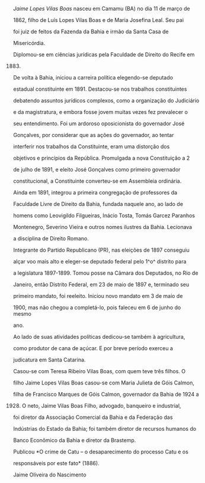 

*Jaime Lopes Vilas Boas* nasceu em Camamu (BA) no dia 11 de março de

1862, filho de Luís Lopes Vilas Boas e de Maria Josefina Leal. Seu pai

foi juiz de feitos da Fazenda da Bahia e irmão da Santa Casa de

Misericórdia.



Diplomou-se em ciências jurídicas pela Faculdade de Direito do Recife em

1883.



De volta à Bahia, iniciou a carreira política elegendo-se deputado

estadual constituinte em 1891. Destacou-se nos trabalhos constituintes

debatendo assuntos jurídicos complexos, como a organização do Judiciário

e da magistratura, e embora fosse jovem muitas vezes fez prevalecer o

seu entendimento. Foi um ardoroso oposicionista do governador José

Gonçalves, por considerar que as ações do governador, ao tentar

interferir nos trabalhos da Constituinte, eram uma distorção dos

objetivos e princípios da República. Promulgada a nova Constituição a 2

de julho de 1891, e eleito José Gonçalves como primeiro governador

constitucional, a Constituinte converteu-se em Assembleia ordinária.



Ainda em 1891, integrou a primeira congregação de professores da

Faculdade Livre de Direito da Bahia, fundada naquele ano, ao lado de

homens como Leovigildo Filgueiras, Inácio Tosta, Tomás Garcez Paranhos

Montenegro, Severino Vieira e outros nomes ilustres da Bahia. Lecionava

a disciplina de Direito Romano.



Integrante do Partido Republicano (PR), nas eleições de 1897 conseguiu

alçar voo mais alto e eleger-se deputado federal pelo 1^o^ distrito para

a legislatura 1897-1899. Tomou posse na Câmara dos Deputados, no Rio de

Janeiro, então Distrito Federal, em 23 de maio de 1897 e, terminado seu

primeiro mandato, foi reeleito. Iniciou novo mandato em 3 de maio de

1900, mas não chegou a completá-lo, pois faleceu em 6 de junho do mesmo

ano.



Ao lado de suas atividades políticas dedicou-se também à agricultura,

como produtor de cana de açúcar. E por breve período exerceu a

judicatura em Santa Catarina.



Casou-se com Teresa Ribeiro Vilas Boas, com quem teve três filhos. O

filho Jaime Lopes Vilas Boas casou-se com Maria Julieta de Góis Calmon,

filha de Francisco Marques de Góis Calmon, governador da Bahia de 1924 a

1928. O neto, Jaime Vilas Boas Filho, advogado, banqueiro e industrial,

foi diretor da Associação Comercial da Bahia e da Federação das

Indústrias do Estado da Bahia; foi também diretor de recursos humanos do

Banco Econômico da Bahia e diretor da Brastemp.



Publicou *O crime de Catu – o desaparecimento do processo Catu e os

responsáveis por este fato* (1886).



Jaime Oliveira do Nascimento



